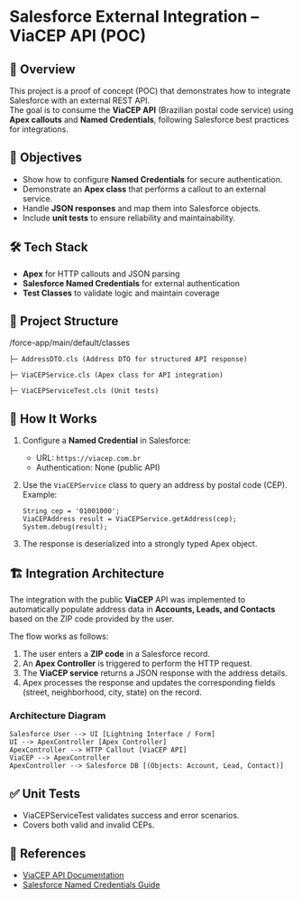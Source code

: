 # Salesforce External Integration – ViaCEP API (POC)

## 📌 Overview
This project is a proof of concept (POC) that demonstrates how to integrate Salesforce with an external REST API.  
The goal is to consume the **ViaCEP API** (Brazilian postal code service) using **Apex callouts** and **Named Credentials**, following Salesforce best practices for integrations.

## 🎯 Objectives
- Show how to configure **Named Credentials** for secure authentication.
- Demonstrate an **Apex class** that performs a callout to an external service.
- Handle **JSON responses** and map them into Salesforce objects.
- Include **unit tests** to ensure reliability and maintainability.

## 🛠️ Tech Stack
- **Apex** for HTTP callouts and JSON parsing  
- **Salesforce Named Credentials** for external authentication  
- **Test Classes** to validate logic and maintain coverage 

## 📂 Project Structure
/force-app/main/default/classes

    ├─ AddressDTO.cls (Address DTO for structured API response)

    ├─ ViaCEPService.cls (Apex class for API integration)

    ├─ ViaCEPServiceTest.cls (Unit tests)

## 🚀 How It Works
1. Configure a **Named Credential** in Salesforce:
   - URL: `https://viacep.com.br`
   - Authentication: None (public API)  


2. Use the `ViaCEPService` class to query an address by postal code (CEP).  
   Example:
   ```apex
   String cep = '01001000'; 
   ViaCEPAddress result = ViaCEPService.getAddress(cep);
   System.debug(result);

3. The response is deserialized into a strongly typed Apex object.

## 🏗️ Integration Architecture

The integration with the public **ViaCEP** API was implemented to automatically populate address data in **Accounts, Leads, and Contacts** based on the ZIP code provided by the user.

The flow works as follows:

1. The user enters a **ZIP code** in a Salesforce record.  
2. An **Apex Controller** is triggered to perform the HTTP request.  
3. The **ViaCEP service** returns a JSON response with the address details.  
4. Apex processes the response and updates the corresponding fields (street, neighborhood, city, state) on the record.  

### Architecture Diagram

    Salesforce User --> UI [Lightning Interface / Form]
    UI --> ApexController [Apex Controller]
    ApexController --> HTTP Callout [ViaCEP API]
    ViaCEP --> ApexController
    ApexController --> Salesforce DB [(Objects: Account, Lead, Contact)]


## ✅ Unit Tests
- ViaCEPServiceTest validates success and error scenarios.
- Covers both valid and invalid CEPs.

## 📖 References
- [ViaCEP API Documentation](https://viacep.com.br/)
- [Salesforce Named Credentials Guide](https://developer.salesforce.com/docs/atlas.en-us.api.meta/api/sforce_api_callouts_named_credentials.htm)
